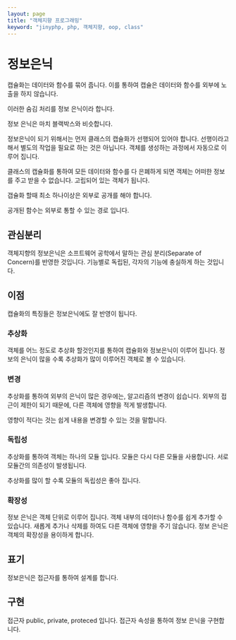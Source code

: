 ```yaml
---
layout: page
title: "객체지향 프로그래밍"
keyword: "jinyphp, php, 객체지향, oop, class"
---
```

# 정보은닉
캡슐화는 데이터와 함수를 묶어 줍니다.
이를 통하여 캡슐은 데이터와 함수를 외부에 노출을 하지 않습니다.

이러한 숨김 처리를 정보 은닉이라 합니다.

정보 은닉은 마치 블랙박스와 비슷합니다.


정보은닉이 되기 위해서는 먼저 클래스의 캡슐화가 선행되어 있어야 합니다.
선행이라고 해서 별도의 작업을 필요로 하는 것은 아닙니다. 객체를 생성하는 과정에서 자동으로 이루어 집니다.

클래스의 캡슐화를 통하여 모든 데이터와 함수를 다 은폐하게 되면 객체는 어떠한 정보를 주고 받을 수 없습니다.
고립되어 있는 객체가 됩니다.

갭슐화 할때 최소 하나이상은 외부로 공개를 해야 합니다.

공개된 함수는 외부로 통할 수 있는 경로 입니다.



## 관심분리
객체지향의 정보은닉은 소프트웨어 공학에서 말하는 관심 분리(Separate of Concern)를 반영한 것입니다.
기능별로 독립된, 각자의 기능에 충실하게 하는 것입니다.


## 이점
캡슐화의 특징들은 정보은닉에도 잘 반영이 됩니다.

### 추상화
객체를 어느 정도로 추상화 할것인지를 통하여 캡슐화와 정보은닉이 이루어 집니다.
정보의 은닉이 많을 수록 추상화가 많이 이루어진 객체로 볼 수 있습니다.

### 변경
추상화를 통하여 외부의 은닉이 많은 경우에는, 알고리즘의 변경이 쉽습니다.
외부의 접근이 제한이 되기 때문에, 다른 객체에 영향을 적게 발생합니다.

영향이 적다는 것는 쉽게 내용을 변경할 수 있는 것을 말합니다.

### 독립성
추상화를 통하여 객체는 하나의 모듈 입니다. 모듈은 다시 다른 모듈을 사용합니다.
서로 모듈간의 의존성이 발생됩니다.

추상화를 많이 할 수록 모듈의 독립성은 좋아 집니다.

### 확장성
정보 은닉은 객체 단위로 이루어 집니다. 
객체 내부의 데이터나 함수를 쉽게 추가할 수 있습니다. 새롭게 추가나 삭제를 하여도 다른 객체에 영향을 주기 않습니다.
정보 은닉은 객체의 확장성을 용이하게 합니다.

## 표기
정보은닉은 접근자를 통하여 설계를 합니다.


## 구현
접근자 public, private, proteced 입니다. 접근자 속성을 통하여 정보 은닉을 구현합니다.


